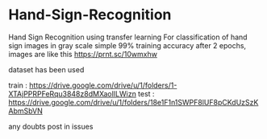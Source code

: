 # Hand-Sign-Recognition
Hand Sign Recognition using transfer learning
For classification of hand sign images in gray scale simple 99% training accuracy after 2 epochs,
images are like this
https://prnt.sc/10wmxhw

dataset has been used 

train : https://drive.google.com/drive/u/1/folders/1-XTAjPPRPFeRqu3848z8dMXaolILWizn
test : https://drive.google.com/drive/u/1/folders/18e1F1n1SWPF8lUF8pCKdUzSzKAbmSbVN

any doubts post in issues

